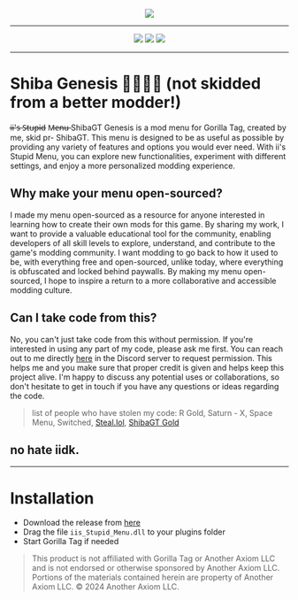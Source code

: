
  
<p align="center">
  <a href="#"><img src="https://www.thesignshed.co.uk/cdn/shop/products/skid-risk-sign-479256.jpg?v=1680277815"></a>
</p>

---

<p align="center">
	<a href="https://github.com/iiDk-the-actual/iis.Stupid.Menu/releases"><img src="https://img.shields.io/github/v/release/iiDk-the-actual/iis.Stupid.Menu?label=version&style=for-the-badge"></a>
	<a href="https://github.com/iiDk-the-actual/iis.Stupid.Menu/releases/latest"><img src="https://img.shields.io/github/downloads/iiDk-the-actual/iis.Stupid.Menu/latest/iis_Stupid_Menu.dll?style=for-the-badge"></a>
	<a href="https://discord.gg/iidk"><img src="https://img.shields.io/badge/discord-10203%20online-blueviolet?style=for-the-badge"></a>
</p>

---

# Shiba Genesis 🐀🐀🐀🐀 (not skidded from a better modder!)
i̶i̶'s̶ S̶t̶u̶p̶i̶d̶ M̶e̶n̶u̶  ShibaGT Genesis is a mod menu for Gorilla Tag, created by me, skid pr- ShibaGT. This menu is designed to be as useful as possible by providing any variety of features and options you would ever need. With ii's Stupid Menu, you can explore new functionalities, experiment with different settings, and enjoy a more personalized modding experience.

## Why make your menu open-sourced?
I made my menu open-sourced as a resource for anyone interested in learning how to create their own mods for this game. By sharing my work, I want to provide a valuable educational tool for the community, enabling developers of all skill levels to explore, understand, and contribute to the game's modding community. I want modding to go back to how it used to be, with everything free and open-sourced, unlike today, where everything is obfuscated and locked behind paywalls. By making my menu open-sourced, I hope to inspire a return to a more collaborative and accessible modding culture.

## Can I take code from this?
No, you can't just take code from this without permission. If you're interested in using any part of my code, please ask me first. You can reach out to me directly [here](https://discord.gg/iidk) in the Discord server to request permission. This helps me and you make sure that proper credit is given and helps keep this project alive. I'm happy to discuss any potential uses or collaborations, so don't hesitate to get in touch if you have any questions or ideas regarding the code.
> list of people who have stolen my code: R Gold, Saturn - X, Space Menu, Switched, [Steal.lol](https://github.com/bbc123f/steal2), [ShibaGT Gold](https://github.com/7zennos/Gorilla-Tag-ShibaGT-Gold-Mod-Menu)

## no hate iidk.
---

# Installation

- Download the release from [here](https://github.com/iiDk-the-actual/iis.Stupid.Menu/releases/latest)
- Drag the file `iis_Stupid_Menu.dll` to your plugins folder
- Start Gorilla Tag if needed

> This product is not affiliated with Gorilla Tag or Another Axiom LLC and is not endorsed or otherwise sponsored by Another Axiom LLC. Portions of the materials contained herein are property of Another Axiom LLC. © 2024 Another Axiom LLC.
